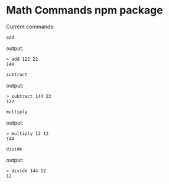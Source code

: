 # Math Commands npm package

Current commands:

`add`

output:
```console
> add 122 22
144
```

`subtract`

output:
```console
> subtract 144 22
122
```

`multiply`

output:
```console
> multiply 12 12
144
```

`divide`

output:
```console
> divide 144 12
12
```

